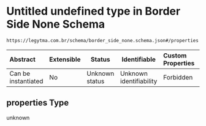 # Untitled undefined type in Border Side None Schema

```txt
https://legytma.com.br/schema/border_side_none.schema.json#/properties
```




| Abstract            | Extensible | Status         | Identifiable            | Custom Properties | Additional Properties | Access Restrictions | Defined In                                                                                      |
| :------------------ | ---------- | -------------- | ----------------------- | :---------------- | --------------------- | ------------------- | ----------------------------------------------------------------------------------------------- |
| Can be instantiated | No         | Unknown status | Unknown identifiability | Forbidden         | Allowed               | none                | [border_side_none.schema.json\*](../schema/border_side_none.schema.json) |

## properties Type

unknown
